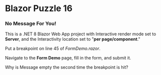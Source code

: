 # Blazor Puzzle 16

### No Message For You!

This is a .NET 8 Blazor Web App project with Interactive render mode set to **Server**, and the Interactivity location set to "**per page/component**."

Put a breakpoint on line 45 of *FormDemo.razor*. 

Navigate to the **Form Demo** page, fill in the form, and submit it.

Why is Message empty the second time the breakpoint is hit?